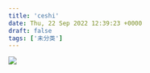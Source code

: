 ```yaml
---
title: 'ceshi'
date: Thu, 22 Sep 2022 12:39:23 +0000
draft: false
tags: ['未分类']
---
```


![](https://a1024.synology.me:10243.quickconnect.cn/webapi/entry.cgi?api=SYNO.FileStation.Thumb&method=get&version=2&SynoToken=gfYwopJTCos8A&size=large&path=%2F001%2FSnipaste_2022-09-22_20-28-52.png)